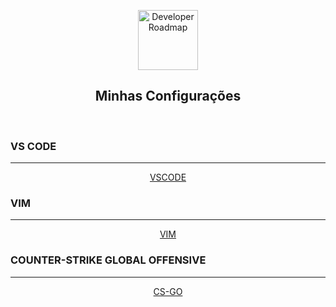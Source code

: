 <p align="center">
  <a href="http://github.com/andersonnc/dotfile">
    <img src="https://i.imgur.com/Uid1O3A.png" alt="Developer Roadmap" width="96" height="96">
  </a>
  <h2 align="center">Minhas Configurações</h2>
<br/>

### VS CODE
<hr>
<a href="http://github.com/andersonnc/dotfile/vscode">
    <p align="center">
        VSCODE
    </p>
</a>

### VIM
<hr>
<a href="http://github.com/andersonnc/dotfile/vim">
    <p align="center">
        VIM
    </p>
</a>

### COUNTER-STRIKE GLOBAL OFFENSIVE
<hr/>
<a href="http://github.com/andersonnc/dotfile/csgo">
    <p align="center">
        CS-GO
    </p>
</a>
